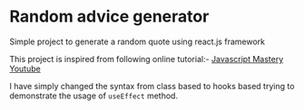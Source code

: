 # Random advice generator
Simple project to generate a random quote using react.js framework

This project is inspired from following online tutorial:-
[Javascript Mastery Youtube](https://youtu.be/o5CdCETh8cQ)

I have simply changed the syntax from class based to hooks based trying to demonstrate the usage of `useEffect` method.
